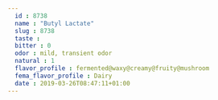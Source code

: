 ```yaml
---
  id : 8738
  name : "Butyl Lactate"
  slug : 8738
  taste : 
  bitter : 0
  odor : mild, transient odor
  natural : 1
  flavor_profile : fermented@waxy@creamy@fruity@mushroom
  fema_flavor_profile : Dairy
  date : 2019-03-26T08:47:11+01:00
---
```



